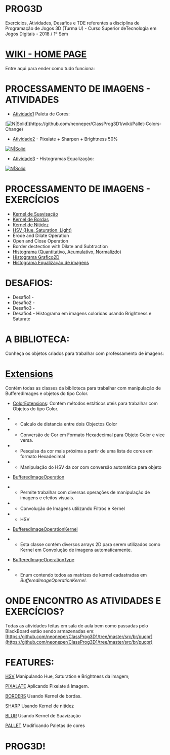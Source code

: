 # PROG3D

Exercícios, Atividades, Desafios e TDE referentes a disciplina de Programação de Jogos 3D (Turma U) - Curso Superior deTecnologia em Jogos Digitais - 2018 / 1º Sem
# [WIKI - HOME PAGE](https://github.com/neoneper/ClassProg3D1/wiki)
Entre aqui para ender como tudo funciona:

# PROCESSAMENTO DE IMAGENS - ATIVIDADES

* [Atividade1] Paleta de Cores:

[![N|Solid](https://docs.google.com/uc?id=1bRwnf6KnkCWMrYgakZf1plA_DHMlqTp_)](https://github.com/neoneper/ClassProg3D1/wiki/Pallet-Colors-Change)

* [Atividade2] - Pixalate + Sharpen + Brightness 50%

[![N|Solid](https://docs.google.com/uc?id=1-XNsEudz14nD_eKd0VTLDQl9Wx5SCl3I)](https://github.com/neoneper/ClassProg3D1/wiki/Image-Pixalate)

* [Atividade3] - Histogramas Equalização:

[![N|Solid](https://docs.google.com/uc?id=1KcbUVOg2rBt0wR1ENQJDB-tUziKDGX5x)]()


# PROCESSAMENTO DE IMAGENS - EXERCÍCIOS
- [Kernel de Suavisação](https://github.com/neoneper/ClassProg3D1/wiki/Kernel-Smooth)
- [Kernel de Bordas](https://github.com/neoneper/ClassProg3D1/wiki/Kernel-Border)
- [Kernel de Nitidez](https://github.com/neoneper/ClassProg3D1/wiki/Kernel-Nitidez)
- [HSV (Hue, Saturation, Light)](https://github.com/neoneper/ClassProg3D1/wiki/HSV)
- Erode and Dilate Operation
- Open and Close Operation
- Border dectection with Dilate and Subtraction
- [Histograma (Quantitativo, Acumulativo, Normalizdo)](https://github.com/neoneper/ClassProg3D1/wiki/Histograma)
- [Histograma Grafico2D](https://github.com/neoneper/ClassProg3D1/wiki/Histograma-Graphics)
- [Histograma Equalização de imagens](https://github.com/neoneper/ClassProg3D1/wiki/Histograma-Equalization)
# DESAFIOS:
- Desafio1 -
- Desafio2 -
- Desafio3 -
- Desafio4 - Histograma em imagens coloridas usando Brightness e Saturate
# A BIBLIOTECA:
Conheça os objetos criados para trabalhar com professamento de imagens:
# [Extensions](https://github.com/neoneper/ClassProg3D1/tree/master/src/br/pucpr/Extensions)
Contém todas as classes da biblioteca para trabalhar com manipulação de BufferedImages e objetos do tipo Color.

* [ColorExtensions](https://github.com/neoneper/ClassProg3D1/blob/master/src/br/pucpr/Extensions/ColorExtensions.java): Contém métodos estáticos uteis para trabalhar com Objetos do tipo Color.
 * - Calculo de distancia entre dois Objectos Color
 * - Conversão de Cor em Formato Hexadecimal para Objeto Color e vice versa.
 * - Pesquisa da cor mais próxima a partir de uma lista de cores em formato Hexadecimal
 * - Manipulação do HSV da cor com conversão automática para objeto
 
* [BufferedImageOperation](https://github.com/neoneper/ClassProg3D1/blob/master/src/br/pucpr/Extensions/BufferedImageOperation.java)
 * - Permite trabalhar com diversas operações de manipulação de imagens e efeitos visuais.
 * - Convolução de Imagens utilizando Filtros e Kernel
 * - HSV

* [BufferedImageOperationKernel](https://github.com/neoneper/ClassProg3D1/blob/master/src/br/pucpr/Extensions/BufferedImageOperationKernel.java)
* - Esta classe contém diversos arrays 2D para serem utilizados como Kernel em Convolução de imagens automaticamente.

* [BufferedImageOperationType](https://github.com/neoneper/ClassProg3D1/blob/master/src/br/pucpr/Extensions/BufferedImageOperationType.java)
* - Enum contendo todos as matrizes de kernel cadastradas em _BufferedImageOperationKernel_.

# ONDE ENCONTRO AS ATIVIDADES E EXERCÍCIOS?
Todas as atividades feitas em sala de aula bem como passadas pelo BlackBoard estão sendo armazenadas em:
[https://github.com/neoneper/ClassProg3D1/tree/master/src/br/pucpr](https://github.com/neoneper/ClassProg3D1/tree/master/src/br/pucpr)

# FEATURES:

[HSV](https://github.com/neoneper/ClassProg3D1/wiki/HSV)
Manipulando Hue, Saturation e Brightness da imagem;

[PIXALATE](https://github.com/neoneper/ClassProg3D1/wiki/Image-Pixalate)
Aplicando Pixelate á Imagem.

[BORDERS](https://github.com/neoneper/ClassProg3D1/wiki/Kernel-Border)
Usando Kernel de bordas.

[SHARP](https://github.com/neoneper/ClassProg3D1/wiki/Kernel-Nitidez)
Usando Kernel de nitidez

[BLUR](https://github.com/neoneper/ClassProg3D1/wiki/Kernel-Smooth)
Usando Kernel de Suavização

[PALLET](https://github.com/neoneper/ClassProg3D1/wiki/Pallet-Colors-Change)
Modificando Paletas de cores
# PROG3D!

[Atividade1]: <https://github.com/neoneper/ClassProg3D1/wiki/Pallet-Colors-Change> 
[Atividade2]: <https://github.com/neoneper/ClassProg3D1/wiki/Image-Pixalate>
[Atividade3]: <>
[kborder]: <https://github.com/neoneper/ClassProg3D1/wiki/Kernel-Border>
[ksmooth]:<https://github.com/neoneper/ClassProg3D1/wiki/Kernel-Smooth>
[ksharp]:<https://github.com/neoneper/ClassProg3D1/wiki/Kernel-Nitidez>
